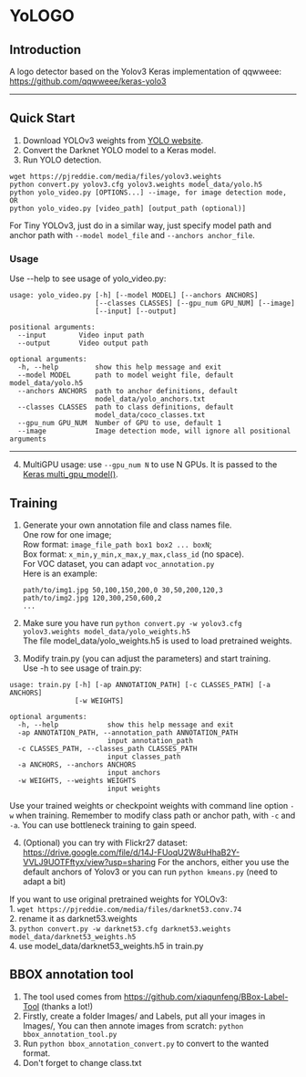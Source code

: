 # YoLOGO

## Introduction

A logo detector based on the Yolov3 Keras implementation of qqwweee: https://github.com/qqwweee/keras-yolo3

---

## Quick Start

1. Download YOLOv3 weights from [YOLO website](http://pjreddie.com/darknet/yolo/).
2. Convert the Darknet YOLO model to a Keras model.
3. Run YOLO detection.

```
wget https://pjreddie.com/media/files/yolov3.weights
python convert.py yolov3.cfg yolov3.weights model_data/yolo.h5
python yolo_video.py [OPTIONS...] --image, for image detection mode, OR
python yolo_video.py [video_path] [output_path (optional)]
```

For Tiny YOLOv3, just do in a similar way, just specify model path and anchor path with `--model model_file` and `--anchors anchor_file`.

### Usage
Use --help to see usage of yolo_video.py:
```
usage: yolo_video.py [-h] [--model MODEL] [--anchors ANCHORS]
                     [--classes CLASSES] [--gpu_num GPU_NUM] [--image]
                     [--input] [--output]

positional arguments:
  --input        Video input path
  --output       Video output path

optional arguments:
  -h, --help         show this help message and exit
  --model MODEL      path to model weight file, default model_data/yolo.h5
  --anchors ANCHORS  path to anchor definitions, default
                     model_data/yolo_anchors.txt
  --classes CLASSES  path to class definitions, default
                     model_data/coco_classes.txt
  --gpu_num GPU_NUM  Number of GPU to use, default 1
  --image            Image detection mode, will ignore all positional arguments
```
---

4. MultiGPU usage: use `--gpu_num N` to use N GPUs. It is passed to the [Keras multi_gpu_model()](https://keras.io/utils/#multi_gpu_model).

## Training

1. Generate your own annotation file and class names file.  
    One row for one image;  
    Row format: `image_file_path box1 box2 ... boxN`;  
    Box format: `x_min,y_min,x_max,y_max,class_id` (no space).  
    For VOC dataset, you can adapt `voc_annotation.py`  
    Here is an example:
    ```
    path/to/img1.jpg 50,100,150,200,0 30,50,200,120,3
    path/to/img2.jpg 120,300,250,600,2
    ...
    ```

2. Make sure you have run `python convert.py -w yolov3.cfg yolov3.weights model_data/yolo_weights.h5`  
    The file model_data/yolo_weights.h5 is used to load pretrained weights.

3. Modify train.py (you can adjust the parameters) and start training.  
Use -h to see usage of train.py:
```
usage: train.py [-h] [-ap ANNOTATION_PATH] [-c CLASSES_PATH] [-a ANCHORS]
                [-w WEIGHTS]

optional arguments:
  -h, --help            show this help message and exit
  -ap ANNOTATION_PATH, --annotation_path ANNOTATION_PATH
                        input annotation_path
  -c CLASSES_PATH, --classes_path CLASSES_PATH
                        input classes_path
  -a ANCHORS, --anchors ANCHORS
                        input anchors
  -w WEIGHTS, --weights WEIGHTS
                        input weights
```
  Use your trained weights or checkpoint weights with command line option `-w` when training.
  Remember to modify class path or anchor path, with `-c` and `-a`. You can use bottleneck training to gain speed.

4. (Optional) you can try with Flickr27 dataset: https://drive.google.com/file/d/14J-FUoqU2W8uHhaB2Y-VVLJ9UOTFftyx/view?usp=sharing
For the anchors, either you use the default anchors of Yolov3 or you can run `python kmeans.py` (need to adapt a bit)

If you want to use original pretrained weights for YOLOv3:  
    1. `wget https://pjreddie.com/media/files/darknet53.conv.74`  
    2. rename it as darknet53.weights  
    3. `python convert.py -w darknet53.cfg darknet53.weights model_data/darknet53_weights.h5`  
    4. use model_data/darknet53_weights.h5 in train.py

## BBOX annotation tool

1. The tool used comes from https://github.com/xiaqunfeng/BBox-Label-Tool (thanks a lot!)
2. Firstly, create a folder Images/ and Labels, put all your images in Images/,  You can then annote images from scratch: `python bbox_annotation_tool.py`
3. Run `python bbox_annotation_convert.py` to convert to the wanted format.
4. Don't forget to change class.txt
